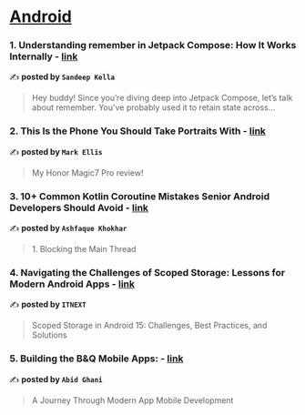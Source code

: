 
<h1><a href=https://medium.com/tag/android/recommended target="_blank" rel="noopener noreferrer">Android</a></h1>
<h3>1. Understanding remember in Jetpack Compose: How It Works Internally - <a href="https://medium.com/@sandeepkella23/understanding-remember-in-jetpack-compose-how-it-works-internally-8018c3dc695e" target="_blank" rel="noopener noreferrer">link</a></h3>

✍️ **posted by `Sandeep Kella`**

<blockquote>Hey buddy! Since you’re diving deep into Jetpack Compose, let’s talk about remember. You've probably used it to retain state across…</blockquote>

<h3>2. This Is the Phone You Should Take Portraits With - <a href="https://medium.com/@markellisreviews/this-is-the-phone-you-should-take-portraits-with-50cd7d9af853" target="_blank" rel="noopener noreferrer">link</a></h3>

✍️ **posted by `Mark Ellis`**

<blockquote>My Honor Magic7 Pro review!</blockquote>

<h3>3. 10+ Common Kotlin Coroutine Mistakes Senior Android Developers Should Avoid - <a href="https://medium.com/@ashfaque-khokhar/10-common-kotlin-coroutine-mistakes-senior-android-developers-should-avoid-2150f1489c3a" target="_blank" rel="noopener noreferrer">link</a></h3>

✍️ **posted by `Ashfaque Khokhar`**

<blockquote>1. Blocking the Main Thread</blockquote>

<h3>4. Navigating the Challenges of Scoped Storage: Lessons for Modern Android Apps - <a href="https://medium.com/itnext/navigating-the-challenges-of-scoped-storage-lessons-for-modern-android-apps-b5fd8318a02c" target="_blank" rel="noopener noreferrer">link</a></h3>

✍️ **posted by `ITNEXT`**

<blockquote>Scoped Storage in Android 15: Challenges, Best Practices, and Solutions</blockquote>

<h3>5. Building the B&Q Mobile Apps: - <a href="https://medium.com/@abid.ghani/building-the-b-q-mobile-apps-ce69ab593797" target="_blank" rel="noopener noreferrer">link</a></h3>

✍️ **posted by `Abid Ghani`**

<blockquote>A Journey Through Modern App Mobile Development</blockquote>

